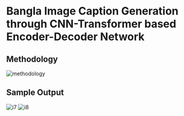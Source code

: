# Bangla Image Caption Generation through CNN-Transformer based Encoder-Decoder Network

## Methodology
![methodology](https://user-images.githubusercontent.com/16854243/138820551-c4921b28-bc14-4d47-891f-9ce07c656f8f.png)

## Sample Output


![i7](https://user-images.githubusercontent.com/16854243/138820805-d01a8782-2d46-438d-bcbc-7a8b941e5a37.png)
![i8](https://user-images.githubusercontent.com/16854243/138820812-8a6ebe2d-9eb4-4bc6-ae8e-dd997d52fbde.png)

